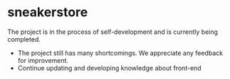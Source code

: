 # sneakerstore

The project is in the process of self-development and is currently being completed.

- The project still has many shortcomings. We appreciate any feedback for improvement.
- Continue updating and developing knowledge about front-end

